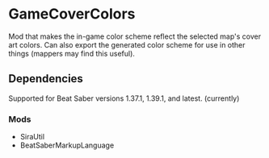 # GameCoverColors

Mod that makes the in-game color scheme reflect the selected map's cover art colors. Can also export the generated color scheme for use in other things (mappers may find this useful).

## Dependencies

Supported for Beat Saber versions 1.37.1, 1.39.1, and latest. (currently)

### Mods

- SiraUtil
- BeatSaberMarkupLanguage
